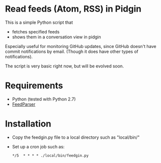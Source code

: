 # Read feeds (Atom, RSS) in Pidgin
This is a simple Python script that
  * fetches specified feeds
  * shows them in a conversation view in pidgin

Especially useful for monitoring GitHub updates, since GitHub doesn't have commit notifications by email.
(Though it does have other types of notifications).

The script is very basic right now, but will be evolved soon.

# Requirements

  * Python (tested with Python 2.7)
  * [FeedParser][FP]

  [FP]: http://www.feedparser.org

# Installation

  * Copy the feedgin.py file to a local directory such as "local/bin/"
  * Set up a cron job such as:

        */5  * * * * ./local/bin/feedgin.py

